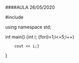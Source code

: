 ####AULA 26/05/2020

  #include <iostream>

  using namespace std;

  int main()
  {int i;
        {for(i=1;i<=5;i++)

        cout << i;}
  }
